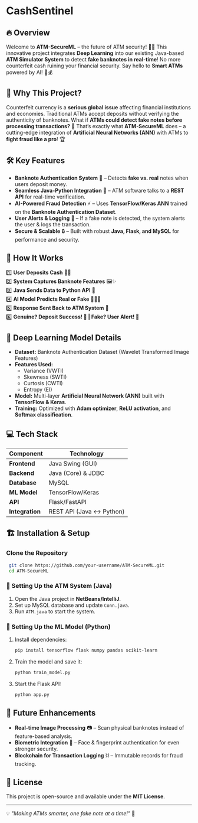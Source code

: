 # CashSentinel

## 🔥 Overview
Welcome to **ATM-SecureML** – the future of ATM security! 🏦💡 This innovative project integrates **Deep Learning** into our existing Java-based **ATM Simulator System** to detect **fake banknotes in real-time**! No more counterfeit cash ruining your financial security. Say hello to **Smart ATMs** powered by AI! 🤖💰

## 🎯 Why This Project?
Counterfeit currency is a **serious global issue** affecting financial institutions and economies. Traditional ATMs accept deposits without verifying the authenticity of banknotes. What if **ATMs could detect fake notes before processing transactions?** 🤯 That’s exactly what **ATM-SecureML** does – a cutting-edge integration of **Artificial Neural Networks (ANN)** with ATMs to **fight fraud like a pro**! 🏆

## 🛠 Key Features
- **Banknote Authentication System** 🧐 – Detects **fake vs. real** notes when users deposit money.
- **Seamless Java-Python Integration** 🔄 – ATM software talks to a **REST API** for real-time verification.
- **AI-Powered Fraud Detection** ⚡ – Uses **TensorFlow/Keras ANN** trained on the **Banknote Authentication Dataset**.
- **User Alerts & Logging** 📜 – If a fake note is detected, the system alerts the user & logs the transaction.
- **Secure & Scalable** 🔒 – Built with robust **Java, Flask, and MySQL** for performance and security.

## 🚧 How It Works
1️⃣ **User Deposits Cash** 🏧💵  
2️⃣ **System Captures Banknote Features** 🖼️✨  
3️⃣ **Java Sends Data to Python API** 🔗  
4️⃣ **AI Model Predicts Real or Fake** 🧠✅❌  
5️⃣ **Response Sent Back to ATM System** 🚀  
6️⃣ **Genuine? Deposit Success! 🎉 | Fake? User Alert! 🚨**  

## 🔬 Deep Learning Model Details
- **Dataset:** Banknote Authentication Dataset (Wavelet Transformed Image Features)
- **Features Used:**
  - Variance (VWTI)
  - Skewness (SWTI)
  - Curtosis (CWTI)
  - Entropy (EI)
- **Model:** Multi-layer **Artificial Neural Network (ANN)** built with **TensorFlow & Keras**.
- **Training:** Optimized with **Adam optimizer**, **ReLU activation**, and **Softmax classification**.

## 💻 Tech Stack
| Component           | Technology        |
|--------------------|-----------------|
| **Frontend**      | Java Swing (GUI) |
| **Backend**       | Java (Core) & JDBC |
| **Database**      | MySQL            |
| **ML Model**      | TensorFlow/Keras |
| **API**           | Flask/FastAPI    |
| **Integration**   | REST API (Java ↔ Python) |

## 🏗 Installation & Setup
### Clone the Repository
```bash
 git clone https://github.com/your-username/ATM-SecureML.git
 cd ATM-SecureML
```

### 🏦 Setting Up the ATM System (Java)
1. Open the Java project in **NetBeans/IntelliJ**.
2. Set up MySQL database and update `Conn.java`.
3. Run `ATM.java` to start the system.

### 🧠 Setting Up the ML Model (Python)
1. Install dependencies:
   ```bash
   pip install tensorflow flask numpy pandas scikit-learn
   ```
2. Train the model and save it:
   ```python
   python train_model.py
   ```
3. Start the Flask API:
   ```bash
   python app.py
   ```

## 🌟 Future Enhancements
- **Real-time Image Processing** 📷 – Scan physical banknotes instead of feature-based analysis.
- **Biometric Integration** 🔐 – Face & fingerprint authentication for even stronger security.
- **Blockchain for Transaction Logging** ⛓️ – Immutable records for fraud tracking.

## 📜 License
This project is open-source and available under the **MIT License**.

---
💡 *"Making ATMs smarter, one fake note at a time!"* 🚀

